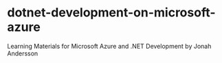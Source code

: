 # dotnet-development-on-microsoft-azure
Learning Materials for Microsoft Azure and .NET Development by Jonah Andersson
